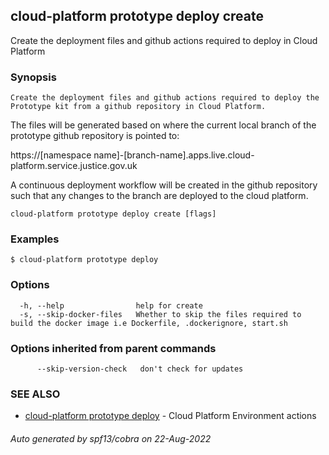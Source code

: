 ## cloud-platform prototype deploy create

Create the deployment files and github actions required to deploy in Cloud Platform

### Synopsis


	Create the deployment files and github actions required to deploy the Prototype kit from a github repository in Cloud Platform.

The files will be generated based on where the current local branch of the prototype github repository is pointed to:

  https://[namespace name]-[branch-name].apps.live.cloud-platform.service.justice.gov.uk

A continuous deployment workflow will be created in the github repository such
that any changes to the branch are deployed to the cloud platform.
	

```
cloud-platform prototype deploy create [flags]
```

### Examples

```
$ cloud-platform prototype deploy

```

### Options

```
  -h, --help                help for create
  -s, --skip-docker-files   Whether to skip the files required to build the docker image i.e Dockerfile, .dockerignore, start.sh
```

### Options inherited from parent commands

```
      --skip-version-check   don't check for updates
```

### SEE ALSO

* [cloud-platform prototype deploy](cloud-platform_prototype_deploy.md)	 - Cloud Platform Environment actions

###### Auto generated by spf13/cobra on 22-Aug-2022
